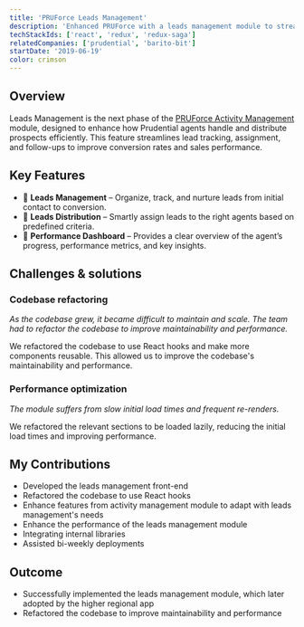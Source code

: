 ```yaml
---
title: 'PRUForce Leads Management'
description: 'Enhanced PRUForce with a leads management module to streamline prospect handling and distribution'
techStackIds: ['react', 'redux', 'redux-saga']
relatedCompanies: ['prudential', 'barito-bit']
startDate: '2019-06-19'
color: crimson
---
```


## Overview

Leads Management is the next phase of the [PRUForce Activity Management](/projects/pruforce-activity-management) module, designed to enhance how Prudential agents handle and distribute prospects efficiently. This feature streamlines lead tracking, assignment, and follow-ups to improve conversion rates and sales performance.

## Key Features

- 🎯 **Leads Management** – Organize, track, and nurture leads from initial contact to conversion.
- 🔀 **Leads Distribution** – Smartly assign leads to the right agents based on predefined criteria.
- 🚀 **Performance Dashboard** – Provides a clear overview of the agent’s progress, performance metrics, and key insights.

## Challenges & solutions

### Codebase refactoring

_As the codebase grew, it became difficult to maintain and scale. The team had to refactor the codebase to improve maintainability and performance._

We refactored the codebase to use React hooks and make more components reusable. This allowed us to improve the codebase's maintainability and performance.

### Performance optimization

_The module suffers from slow initial load times and frequent re-renders._

We refactored the relevant sections to be loaded lazily, reducing the initial load times and improving performance.

## My Contributions

- Developed the leads management front-end
- Refactored the codebase to use React hooks
- Enhance features from activity management module to adapt with leads management's needs
- Enhance the performance of the leads management module
- Integrating internal libraries
- Assisted bi-weekly deployments

## Outcome

- Successfully implemented the leads management module, which later adopted by the higher regional app
- Refactored the codebase to improve maintainability and performance
